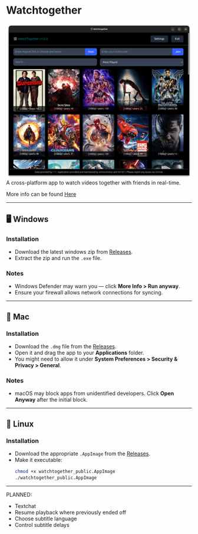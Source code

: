 # Watchtogether
![Project Screenshot](images/home.png)
A cross-platform app to watch videos together with friends in real-time.

More info can be found [Here](https://branchbit.github.io/watchtogether_public/)

---

## 🖥 Windows

### Installation
- Download the latest windows zip from [Releases](https://github.com/branchbit/watchtogether_public/releases).
- Extract the zip and run the `.exe` file.

### Notes
- Windows Defender may warn you — click **More Info > Run anyway**.
- Ensure your firewall allows network connections for syncing.

---

## 🍎 Mac

### Installation
- Download the `.dmg` file from the [Releases](https://github.com/branchbit/watchtogether_public/releases).
- Open it and drag the app to your **Applications** folder.
- You might need to allow it under **System Preferences > Security & Privacy > General**.

### Notes
- macOS may block apps from unidentified developers. Click **Open Anyway** after the initial block.

---

## 🐧 Linux

### Installation
- Download the appropriate `.AppImage` from the [Releases](https://github.com/branchbit/watchtogether_public/releases).
- Make it executable:
  ```bash
  chmod +x watchtogether_public.AppImage
  ./watchtogether_public.AppImage


---
PLANNED:
- Textchat
- Resume playback where previously ended off
- Choose subtitle language
- Control subtitle delays
